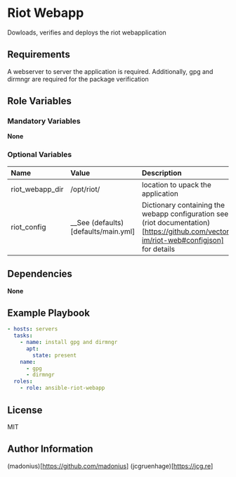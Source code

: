 # Riot Webapp

Dowloads, verifies and deploys the riot webapplication

## Requirements

A webserver to server the application is required.
Additionally, gpg and dirmngr are required for the package verification

## Role Variables

### Mandatory Variables

__None__

### Optional Variables

| Name | Value | Description |
| :--- | :---  | :---        |
| riot_webapp_dir | /opt/riot/ | location to upack the application |
| riot_config | __See (defaults)[defaults/main.yml] | Dictionary containing the webapp configuration see (riot documentation)[https://github.com/vector-im/riot-web#configjson] for details

## Dependencies

__None__

## Example Playbook

```yaml
- hosts: servers
  tasks:
    - name: install gpg and dirmngr
      apt:
        state: present
	name:
	  - gpg
	  - dirmngr
  roles:
    - role: ansible-riot-webapp
```

License
-------

MIT

Author Information
------------------

(madonius)[https://github.com/madonius]
(jcgruenhage)[https://jcg.re]
